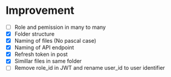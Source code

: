 # Improvement

* [ ] Role and pemission in many to many
* [X] Folder structure
* [X] Naming of files (No pascal case)
* [X] Naming of API endpoint
* [X] Refresh token in post
* [X] Simillar files in same folder
* [ ] Remove role_id in JWT and rename user_id to user identifier
